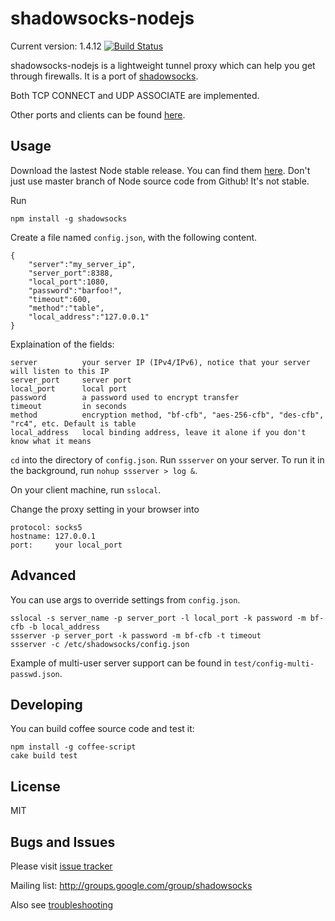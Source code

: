 shadowsocks-nodejs
===========

Current version: 1.4.12
[![Build Status](https://travis-ci.org/clowwindy/shadowsocks-nodejs.png)](https://travis-ci.org/clowwindy/shadowsocks-nodejs)

shadowsocks-nodejs is a lightweight tunnel proxy which can help you get through
 firewalls. It is a port of [shadowsocks](https://github.com/clowwindy/shadowsocks).

Both TCP CONNECT and UDP ASSOCIATE are implemented.

Other ports and clients can be found [here](https://github.com/clowwindy/shadowsocks/wiki/Ports-and-Clients).

Usage
-----------

Download the lastest Node stable release. You can find them [here](http://nodejs.org/). Don't just use master branch of
Node source code from Github! It's not stable.

Run
    
    npm install -g shadowsocks

Create a file named `config.json`, with the following content.

    {
        "server":"my_server_ip",
        "server_port":8388,
        "local_port":1080,
        "password":"barfoo!",
        "timeout":600,
        "method":"table",
        "local_address":"127.0.0.1"
    }

Explaination of the fields:

    server          your server IP (IPv4/IPv6), notice that your server will listen to this IP
    server_port     server port
    local_port      local port
    password        a password used to encrypt transfer
    timeout         in seconds
    method          encryption method, "bf-cfb", "aes-256-cfb", "des-cfb", "rc4", etc. Default is table
    local_address   local binding address, leave it alone if you don't know what it means

`cd` into the directory of `config.json`. Run `ssserver` on your server. To run it in the background, run
`nohup ssserver > log &`.

On your client machine, run `sslocal`.

Change the proxy setting in your browser into

    protocol: socks5
    hostname: 127.0.0.1
    port:     your local_port

Advanced
------------

You can use args to override settings from `config.json`.

    sslocal -s server_name -p server_port -l local_port -k password -m bf-cfb -b local_address
    ssserver -p server_port -k password -m bf-cfb -t timeout
    ssserver -c /etc/shadowsocks/config.json

Example of multi-user server support can be found in `test/config-multi-passwd.json`.

Developing
-----------------------------

You can build coffee source code and test it:

    npm install -g coffee-script
    cake build test

License
-----------------
MIT

Bugs and Issues
----------------
Please visit [issue tracker](https://github.com/clowwindy/shadowsocks-nodejs/issues?state=open)

Mailing list: http://groups.google.com/group/shadowsocks

Also see [troubleshooting](https://github.com/clowwindy/shadowsocks/wiki/Troubleshooting)
